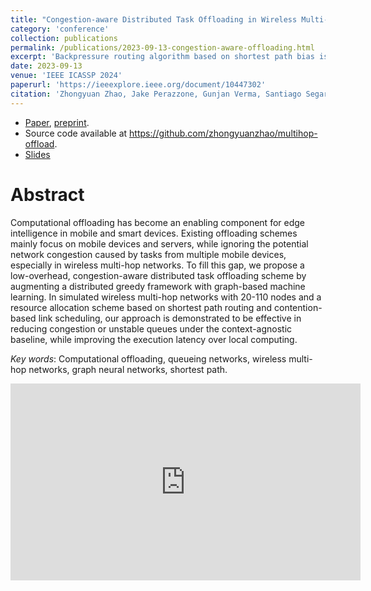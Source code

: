 ```yaml
---
title: "Congestion-aware Distributed Task Offloading in Wireless Multi-hop Networks Using Graph Neural Networks"
category: 'conference'
collection: publications
permalink: /publications/2023-09-13-congestion-aware-offloading.html
excerpt: 'Backpressure routing algorithm based on shortest path bias is augmented with Graph Convolutional Networks, which predict a delay-aware per-hop distance based on link duty cycle in scheduling. Our approach can improve the delay performance of backpressure routing at low signaling overhead. '
date: 2023-09-13
venue: 'IEEE ICASSP 2024'
paperurl: 'https://ieeexplore.ieee.org/document/10447302'
citation: 'Zhongyuan Zhao, Jake Perazzone, Gunjan Verma, Santiago Segarra, &quot; Congestion-aware Distributed Task Offloading in Wireless Multi-hop Networks Using Graph Neural Networks,&quot; <i>IEEE ICASSP 2024</i>, Seoul, Republic of Korea, 2024, pp. 8951-8955, doi: 10.1109/ICASSP48485.2024.10447302.'
---
```



- [Paper](https://ieeexplore.ieee.org/document/10447302), [preprint](http://arxiv.org/abs/2312.02471). 
- Source code available at <https://github.com/zhongyuanzhao/multihop-offload>.
- [Slides](/files/Offloading-ICASSP2024-15min.pdf)

Abstract
===
Computational offloading has become an enabling component for edge intelligence in mobile and smart devices.
Existing offloading schemes mainly focus on mobile devices and servers, while ignoring the potential network congestion caused by tasks from multiple mobile devices, especially in wireless multi-hop networks. 
To fill this gap, we propose a low-overhead, congestion-aware distributed task offloading scheme by augmenting a distributed greedy framework with graph-based machine learning. 
In simulated wireless multi-hop networks with 20-110 nodes and a resource allocation scheme based on shortest path routing and contention-based link scheduling, our approach is demonstrated to be effective in reducing congestion or unstable queues under the context-agnostic baseline, while improving the execution latency over local computing.

_Key words_: Computational offloading, queueing networks, wireless multi-hop networks, graph neural networks, shortest path.

<iframe width="560" height="315" src="https://www.youtube.com/embed/yKE_38M56Qs" title="ICASSP 2024 Paper presentation" frameborder="0" allow="accelerometer; autoplay; clipboard-write; encrypted-media; gyroscope; picture-in-picture" allowfullscreen></iframe>




